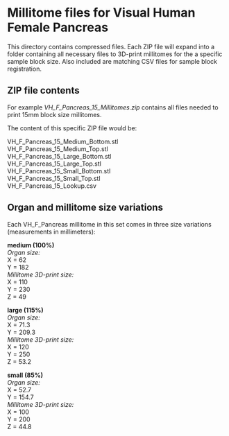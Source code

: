 # Millitome files for Visual Human Female Pancreas

This directory contains compressed files. Each ZIP file will expand into a folder containing all necessary files to 3D-print millitomes for the a specific sample block size. Also included are matching CSV files for sample block registration.

## ZIP file contents

<p>For example <em>VH_F_Pancreas_15_Millitomes.zip</em> contains all files needed to print 15mm block size millitomes.</p>

<p>The content of this specific ZIP file would be:</p>

VH_F_Pancreas_15_Medium_Bottom.stl<br>
VH_F_Pancreas_15_Medium_Top.stl<br>
VH_F_Pancreas_15_Large_Bottom.stl<br>
VH_F_Pancreas_15_Large_Top.stl<br>
VH_F_Pancreas_15_Small_Bottom.stl<br>
VH_F_Pancreas_15_Small_Top.stl<br>
VH_F_Pancreas_15_Lookup.csv<br>

## Organ and millitome size variations

<p>Each VH_F_Pancreas millitome in this set comes in three size variations (measurements in millimeters):</p>

<strong>medium (100%)</strong><br>
<em>Organ size:</em><br>
X = 62<br>
Y = 182<br>
<em>Millitome 3D-print size:</em><br>
X = 110<br>
Y = 230<br>
Z = 49<br>

<strong>large (115%)</strong><br>
<em>Organ size:</em><br>
X = 71.3<br>
Y = 209.3<br>
<em>Millitome 3D-print size:</em><br>
X = 120<br>
Y = 250<br>
Z = 53.2<br>

<strong>small (85%)</strong><br>
<em>Organ size:</em><br>
X = 52.7<br>
Y = 154.7<br>
<em>Millitome 3D-print size:</em><br>
X = 100<br>
Y = 200<br>
Z = 44.8<br>
